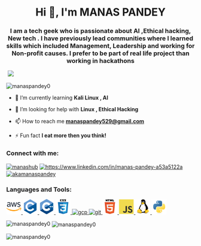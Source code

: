 <h1 align="center">Hi 👋, I'm MANAS PANDEY</h1>
<h3 align="center">I am a tech geek who is passionate about AI ,Ethical hacking, New tech . I have previously lead communities where I learned skills which included Management, Leadership and working for Non-profit causes. I prefer to be part of real life project than working in hackathons</h3>
<img algin= "left"> <img src="https://img.freepik.com/premium-vector/cute-astronaut-floating-with-laptop-planet-space-cartoon-vector-icon-illustration-science_138676-4665.jpg?w=2000.gif">

<p align="left"> <img src="https://komarev.com/ghpvc/?username=manaspandey0&label=Profile%20views&color=0e75b6&style=flat" alt="manaspandey0" /> </p>

- 🌱 I’m currently learning **Kali Linux , AI**

- 🤝 I’m looking for help with **Linux , Ethical Hacking**

- 📫 How to reach me **manaspandey529@gmail.com**

- ⚡ Fun fact **I eat more then you think!**

<h3 align="left">Connect with me:</h3>
<p align="left">
<a href="https://twitter.com/manashub" target="blank"><img align="center" src="https://raw.githubusercontent.com/rahuldkjain/github-profile-readme-generator/master/src/images/icons/Social/twitter.svg" alt="manashub" height="30" width="40" /></a>
<a href="https://linkedin.com/in/https://www.linkedin.com/in/manas-pandey-a53a5122a" target="blank"><img align="center" src="https://raw.githubusercontent.com/rahuldkjain/github-profile-readme-generator/master/src/images/icons/Social/linked-in-alt.svg" alt="https://www.linkedin.com/in/manas-pandey-a53a5122a" height="30" width="40" /></a>
<a href="https://instagram.com/akamanaspandey" target="blank"><img align="center" src="https://raw.githubusercontent.com/rahuldkjain/github-profile-readme-generator/master/src/images/icons/Social/instagram.svg" alt="akamanaspandey" height="30" width="40" /></a>
</p>

<h3 align="left">Languages and Tools:</h3>
<p align="left"> <a href="https://aws.amazon.com" target="_blank" rel="noreferrer"> <img src="https://raw.githubusercontent.com/devicons/devicon/master/icons/amazonwebservices/amazonwebservices-original-wordmark.svg" alt="aws" width="40" height="40"/> </a> <a href="https://www.cprogramming.com/" target="_blank" rel="noreferrer"> <img src="https://raw.githubusercontent.com/devicons/devicon/master/icons/c/c-original.svg" alt="c" width="40" height="40"/> </a> <a href="https://www.w3schools.com/cpp/" target="_blank" rel="noreferrer"> <img src="https://raw.githubusercontent.com/devicons/devicon/master/icons/cplusplus/cplusplus-original.svg" alt="cplusplus" width="40" height="40"/> </a> <a href="https://www.w3schools.com/css/" target="_blank" rel="noreferrer"> <img src="https://raw.githubusercontent.com/devicons/devicon/master/icons/css3/css3-original-wordmark.svg" alt="css3" width="40" height="40"/> </a> <a href="https://cloud.google.com" target="_blank" rel="noreferrer"> <img src="https://www.vectorlogo.zone/logos/google_cloud/google_cloud-icon.svg" alt="gcp" width="40" height="40"/> </a> <a href="https://git-scm.com/" target="_blank" rel="noreferrer"> <img src="https://www.vectorlogo.zone/logos/git-scm/git-scm-icon.svg" alt="git" width="40" height="40"/> </a> <a href="https://www.w3.org/html/" target="_blank" rel="noreferrer"> <img src="https://raw.githubusercontent.com/devicons/devicon/master/icons/html5/html5-original-wordmark.svg" alt="html5" width="40" height="40"/> </a> <a href="https://developer.mozilla.org/en-US/docs/Web/JavaScript" target="_blank" rel="noreferrer"> <img src="https://raw.githubusercontent.com/devicons/devicon/master/icons/javascript/javascript-original.svg" alt="javascript" width="40" height="40"/> </a> <a href="https://www.linux.org/" target="_blank" rel="noreferrer"> <img src="https://raw.githubusercontent.com/devicons/devicon/master/icons/linux/linux-original.svg" alt="linux" width="40" height="40"/> </a> <a href="https://www.python.org" target="_blank" rel="noreferrer"> <img src="https://raw.githubusercontent.com/devicons/devicon/master/icons/python/python-original.svg" alt="python" width="40" height="40"/> </a> </p>

<p><img align="left" src="https://github-readme-stats.vercel.app/api/top-langs?username=manaspandey0&show_icons=true&locale=en&layout=compact" alt="manaspandey0" /></p>

<p>&nbsp;<img align="center" src="https://github-readme-stats.vercel.app/api?username=manaspandey0&show_icons=true&locale=en" alt="manaspandey0" /></p>

<p><img align="center" src="https://github-readme-streak-stats.herokuapp.com/?user=manaspandey0&" alt="manaspandey0" /></p>
